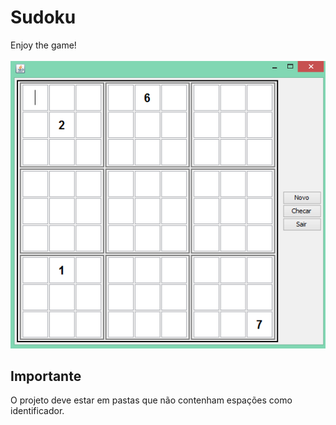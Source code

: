 # Sudoku
Enjoy the game! <br> <br>
![alt text](https://github.com/TheMagicFingers/Sudoku/blob/master/Captura.PNG)

## Importante
O projeto deve estar em pastas que não contenham espações como identificador.
